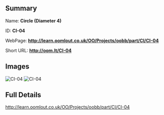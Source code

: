 

## Summary
 
Name: __Circle (Diameter 4)__

ID: __CI-04__

WebPage: __http://learn.oomlout.co.uk/OO/Projects/oobb/part/CI/CI-04__

Short URL: __http://oom.lt/CI-04__


## Images
![CI-04](http://oomlout.com/oobb-gen/parts/CI/CI-04/CI-04_01_420.jpg)
![CI-04](http://oomlout.com/oobb-gen/parts/CI/CI-04/CI-04_420.png)




## Full Details

 http://learn.oomlout.co.uk/OO/Projects/oobb/part/CI/CI-04

